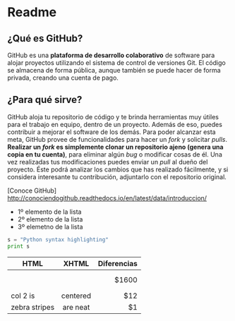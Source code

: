 # Readme
## ¿Qué es GitHub?
GitHub es una **plataforma de desarrollo colaborativo** de software para alojar proyectos utilizando el sistema de control de versiones Git. El código se almacena de forma pública, aunque también se puede hacer de forma privada, creando una cuenta de pago.
## ¿Para qué sirve?
GitHub aloja tu repositorio de código y te brinda herramientas muy útiles para el trabajo en equipo, dentro de un proyecto. Además de eso, puedes contribuir a mejorar el software de los demás. Para poder alcanzar esta meta, GitHub provee de funcionalidades para hacer un *fork* y solicitar *pulls*. **Realizar un *fork* es simplemente clonar un repositorio ajeno (genera una copia en tu cuenta)**, para eliminar algún *bug* o modificar cosas de él. Una vez realizadas tus modificaciones puedes enviar un *pull* al dueño del proyecto. Éste podrá analizar los cambios que has realizado fácilmente, y si considera interesante tu contribución, adjuntarlo con el repositorio original.

[Conoce GitHub] http://conociendogithub.readthedocs.io/en/latest/data/introduccion/
* 1º elemento de la lista
* 2º elemento de la lista
* 3º elemetno de la lista
```python
s = "Python syntax highlighting"
print s
```
| HTML          | XHTML        | Diferencias  |
| ------------- |:-------------:| -----------:|
| <br>          | <br> </br>    | $1600       |
| col 2 is      | centered      |   $12       |
| zebra stripes | are neat      |    $1       |

